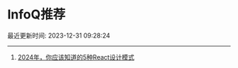 # InfoQ推荐

最近更新时间: 2023-12-31 09:28:24

--- 
1. [2024年，你应该知道的5种React设计模式](https://www.infoq.cn/article/LKQoKOpYBOHt8Y444skv) 
